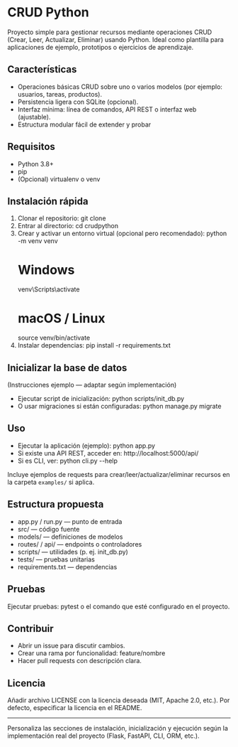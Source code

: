 # CRUD Python

Proyecto simple para gestionar recursos mediante operaciones CRUD (Crear, Leer, Actualizar, Eliminar) usando Python. Ideal como plantilla para aplicaciones de ejemplo, prototipos o ejercicios de aprendizaje.

## Características
- Operaciones básicas CRUD sobre uno o varios modelos (por ejemplo: usuarios, tareas, productos).
- Persistencia ligera con SQLite (opcional).
- Interfaz mínima: línea de comandos, API REST o interfaz web (ajustable).
- Estructura modular fácil de extender y probar

## Requisitos
- Python 3.8+
- pip
- (Opcional) virtualenv o venv

## Instalación rápida
1. Clonar el repositorio:
    git clone <URL-del-repositorio>
2. Entrar al directorio:
    cd crudpython
3. Crear y activar un entorno virtual (opcional pero recomendado):
    python -m venv venv
    # Windows
    venv\Scripts\activate
    # macOS / Linux
    source venv/bin/activate
4. Instalar dependencias:
    pip install -r requirements.txt

## Inicializar la base de datos
(Instrucciones ejemplo — adaptar según implementación)
- Ejecutar script de inicialización:
  python scripts/init_db.py
- O usar migraciones si están configuradas:
  python manage.py migrate

## Uso
- Ejecutar la aplicación (ejemplo):
  python app.py
- Si existe una API REST, acceder en:
  http://localhost:5000/api/
- Si es CLI, ver:
  python cli.py --help

Incluye ejemplos de requests para crear/leer/actualizar/eliminar recursos en la carpeta `examples/` si aplica.

## Estructura propuesta
- app.py / run.py — punto de entrada
- src/ — código fuente
- models/ — definiciones de modelos
- routes/ / api/ — endpoints o controladores
- scripts/ — utilidades (p. ej. init_db.py)
- tests/ — pruebas unitarias
- requirements.txt — dependencias

## Pruebas
Ejecutar pruebas:
pytest
o el comando que esté configurado en el proyecto.

## Contribuir
- Abrir un issue para discutir cambios.
- Crear una rama por funcionalidad: feature/nombre
- Hacer pull requests con descripción clara.

## Licencia
Añadir archivo LICENSE con la licencia deseada (MIT, Apache 2.0, etc.). Por defecto, especificar la licencia en el README.

---

Personaliza las secciones de instalación, inicialización y ejecución según la implementación real del proyecto (Flask, FastAPI, CLI, ORM, etc.).  